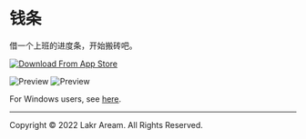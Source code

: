 # 钱条

借一个上班的进度条，开始搬砖吧。

[![Download From App Store](./Resources/AppStore/Download_on_the_Mac_App_Store_Badge_US-UK_RGB_blk_092917.svg)](https://apps.apple.com/app/%E9%92%B1%E6%9D%A1-%E4%B8%8A%E7%8F%AD%E7%9A%84%E8%BF%9B%E5%BA%A6%E6%9D%A1/id1614349717)

![Preview](./Resources/ClientPreview.png)
![Preview](./Resources/MenuBarPreview.png)

For Windows users, see [here](https://github.com/wxydejoy/MoneyProgress_win).

---

Copyright © 2022 Lakr Aream. All Rights Reserved.
